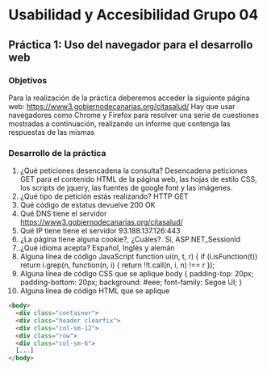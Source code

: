 # Usabilidad y Accesibilidad 					  Grupo 04
## Práctica 1: Uso del navegador para el desarrollo web
### Objetivos
Para la realización de la práctica deberemos acceder la siguiente página web:
https://www3.gobiernodecanarias.org/citasalud/
Hay que usar navegadores como Chrome y Firefox para resolver una serie de cuestiones mostradas a continuación, realizando un informe que contenga las respuestas de las mismas
### Desarrollo de la práctica
1. ¿Qué peticiones desencadena la consulta?
Desencadena peticiones GET para el contenido HTML de la página web, las hojas de estilo CSS, los scripts de jquery, las fuentes de google font y las imágenes.
2. ¿Qué tipo de petición estás realizando?
   HTTP GET
3. Qué código de estatus devuelve
   200 OK
4. Qué DNS tiene el servidor
   https://www3.gobiernodecanarias.org/citasalud/
5. Qué IP tiene tiene el servidor
   93.188.137.126:443
6. ¿La página tiene alguna cookie?, ¿Cuáles?.
   Sí, ASP.NET_Sessionld
7. ¿Qué idioma acepta?
   Español, Inglés y alemán
8. Alguna línea de código JavaScript
function ui(n, t, r) {
   if (i.isFunction(t))
      return i.grep(n, function(n, i) {
        return !!t.call(n, i, n) !== r
});
9. Alguna línea de código CSS que se aplique
body {
    padding-top: 20px;
    padding-bottom: 20px;
    background: #eee;
    font-family: Segoe UI;
}
10. Alguna línea de código HTML que se aplique
```html
<body>
  <div class="container">
  <div class="header clearfix">
  <div class="col-sm-12">
  <div class="row">
  <div class="col-sm-6">
  [...]
</body>
```
